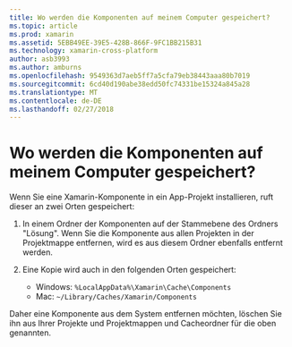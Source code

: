 ```yaml
---
title: Wo werden die Komponenten auf meinem Computer gespeichert?
ms.topic: article
ms.prod: xamarin
ms.assetid: 5EBB49EE-39E5-428B-866F-9FC1BB215B31
ms.technology: xamarin-cross-platform
author: asb3993
ms.author: amburns
ms.openlocfilehash: 9549363d7aeb5ff7a5cfa79eb38443aaa80b7019
ms.sourcegitcommit: 6cd40d190abe38edd50fc74331be15324a845a28
ms.translationtype: MT
ms.contentlocale: de-DE
ms.lasthandoff: 02/27/2018
---
```

# <a name="where-are-the-components-stored-on-my-machine"></a>Wo werden die Komponenten auf meinem Computer gespeichert?

Wenn Sie eine Xamarin-Komponente in ein App-Projekt installieren, ruft dieser an zwei Orten gespeichert:

1. In einem Ordner der Komponenten auf der Stammebene des Ordners "Lösung". Wenn Sie die Komponente aus allen Projekten in der Projektmappe entfernen, wird es aus diesem Ordner ebenfalls entfernt werden.

2. Eine Kopie wird auch in den folgenden Orten gespeichert:
    - Windows: `%LocalAppData%\Xamarin\Cache\Components`
    - Mac: `~/Library/Caches/Xamarin/Components`

Daher eine Komponente aus dem System entfernen möchten, löschen Sie ihn aus Ihrer Projekte und Projektmappen und Cacheordner für die oben genannten.

